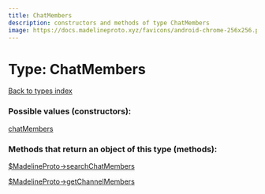 ```yaml
---
title: ChatMembers
description: constructors and methods of type ChatMembers
image: https://docs.madelineproto.xyz/favicons/android-chrome-256x256.png
---
```

# Type: ChatMembers  
[Back to types index](index.md)



### Possible values (constructors):

[chatMembers](../constructors/chatMembers.md)  



### Methods that return an object of this type (methods):

[$MadelineProto->searchChatMembers](../methods/searchChatMembers.md)  

[$MadelineProto->getChannelMembers](../methods/getChannelMembers.md)  



